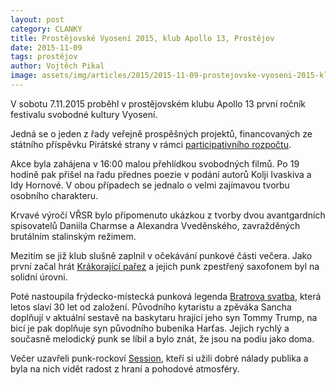 ```yaml
---
layout: post
category: CLANKY
title: Prostějovské Vyosení 2015, klub Apollo 13, Prostějov
date: 2015-11-09
tags: prostějov
author: Vojtěch Pikal
image: assets/img/articles/2015/2015-11-09-prostejovske-vyoseni-2015-klub-apollo-13-prostejov.jpg   #751x422 pixelu
---
```

V sobotu 7.11.2015 proběhl v prostějovském klubu Apollo 13 první ročník festivalu svobodné kultury Vyosení. 

Jedná se o jeden z řady veřejně prospěšných projektů, financovaných ze státního příspěvku Pirátské strany v rámci [participativního rozpočtu](https://wiki.pirati.cz/fo/rozpocty/participativni/start).

Akce byla zahájena v 16:00 malou přehlídkou svobodných filmů. Po 19 hodině pak přišel na řadu přednes poezie v podání autorů Kolji Ivaskiva a Idy Hornové. V obou případech se jednalo o velmi zajímavou tvorbu osobního charakteru.

Krvavé výročí VŘSR bylo připomenuto ukázkou z tvorby dvou avantgardních spisovatelů Daniila Charmse a Alexandra Vveděnského, zavražděných brutálním stalinským režimem.

Mezitím se již klub slušně zaplnil v očekávání punkové části večera. Jako první začal hrát [Krákorající pařez](http://bandzone.cz/krakorajiciparez) a jejich punk zpestřený saxofonem byl na solidní úrovni.

Poté nastoupila frýdecko-místecká punková legenda [Bratrova svatba](http://bandzone.cz/bratrovasvangtba), která letos slaví 30 let od založení. Původního kytaristu a zpěváka Sancha doplňují v aktuální sestavě na baskytaru hrající jeho syn Tommy Trump, na bicí je pak doplňuje syn původního bubeníka Harťas. Jejich rychlý a současně melodický punk se líbil a bylo znát, že jsou na podiu jako doma.

Večer uzavřeli punk-rockoví [Session](http://bandzone.cz/session), kteří si užili dobré nálady publika a byla na nich vidět radost z hraní a pohodové atmosféry.

